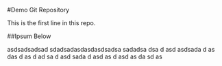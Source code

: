 #Demo Git Repository

This is the first line in this repo.

##Ipsum Below

asdsadsadsad
sdadsadasdasdasdsadsa
sadadsa
dsa
d
asd
asdsada
d
as
das
d
as
d
ad
sa
d
asd
sada
d
asd
as
d
asd
as
da
sd
as

